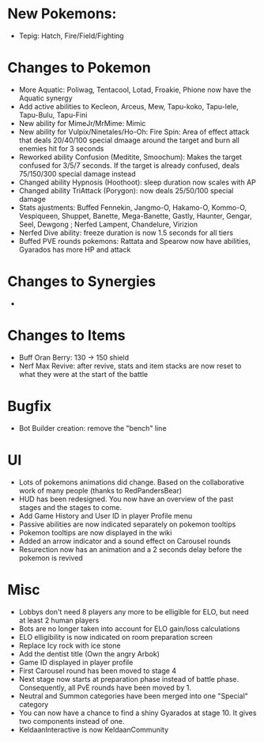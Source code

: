 # New Pokemons:
- Tepig: Hatch, Fire/Field/Fighting

# Changes to Pokemon
- More Aquatic: Poliwag, Tentacool, Lotad, Froakie, Phione now have the Aquatic synergy
- Add active abilities to Kecleon, Arceus, Mew, Tapu-koko, Tapu-lele, Tapu-Bulu, Tapu-Fini
- New ability for MimeJr/MrMime: Mimic
- New ability for Vulpix/Ninetales/Ho-Oh: Fire Spin: Area of effect attack that deals 20/40/100 special dmaage around the target and burn all enemies hit for 3 seconds
- Reworked ability Confusion (Meditite, Smoochum): Makes the target confused for 3/5/7 seconds. If the target is already confused, deals 75/150/300 special damage instead
- Changed ability Hypnosis (Hoothoot): sleep duration now scales with AP
- Changed ability TriAttack (Porygon): now deals 25/50/100 special damage
- Stats ajustments: Buffed Fennekin, Jangmo-O, Hakamo-O, Kommo-O, Vespiqueen, Shuppet, Banette, Mega-Banette, Gastly, Haunter, Gengar, Seel, Dewgong ; Nerfed Lampent, Chandelure, Virizion
- Nerfed Dive ability: freeze duration is now 1.5 seconds for all tiers
- Buffed PVE rounds pokemons: Rattata and Spearow now have abilities, Gyarados has more HP and attack

# Changes to Synergies

-

# Changes to Items
- Buff Oran Berry: 130 → 150 shield
- Nerf Max Revive: after revive, stats and item stacks are now reset to what they were at the start of the battle

# Bugfix

- Bot Builder creation: remove the "bench" line

# UI
- Lots of pokemons animations did change. Based on the collaborative work of many people (thanks to RedPandersBear)
- HUD has been redesigned. You now have an overview of the past stages and the stages to come.
- Add Game History and User ID in player Profile menu
- Passive abilities are now indicated separately on pokemon tooltips
- Pokemon tooltips are now displayed in the wiki
- Added an arrow indicator and a sound effect on Carousel rounds
- Resurection now has an animation and a 2 seconds delay before the pokemon is revived

# Misc
- Lobbys don't need 8 players any more to be elligible for ELO, but need at least 2 human players
- Bots are no longer taken into account for ELO gain/loss calculations
- ELO elligibility is now indicated on room preparation screen
- Replace Icy rock with ice stone
- Add the dentist title (Own the angry Arbok)
- Game ID displayed in player profile
- First Carousel round has been moved to stage 4
- Next stage now starts at preparation phase instead of battle phase. Consequently, all PvE rounds have been moved by 1.
- Neutral and Summon categories have been merged into one "Special" category
- You can now have a chance to find a shiny Gyarados at stage 10. It gives two components instead of one.
- KeldaanInteractive is now KeldaanCommunity
